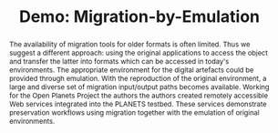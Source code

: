 ---
abstract: 'The availability of migration tools for older formats is often limited.
  Thus we suggest a different approach: using the original applications to access
  the object and transfer the latter into formats which can be accessed in today''s
  environments. The appropriate environment for the digital artefacts could be provided
  through emulation. With the reproduction of the original environment, a large and
  diverse set of migration input/output paths becomes available. Working for the Open
  Planets Project the authors the authors created remotely accessible Web services
  integrated into the PLANETS testbed. These services demonstrate preservation workflows
  using migration together with the emulation of original environments.'
creators:
- Valizada, Isgandar
- Rechert, Klaus
- von Suchodoletz, Dirk
date: null
document_url: https://services.phaidra.univie.ac.at/api/object/o:294260/download
grand_parent: iPRES
institutions: []
keywords:
- singapore
landing_page_url: https://phaidra.univie.ac.at/o:294260
language: eng
layout: publication
license: CC BY-SA 3.0 AT
notes_url: null
parent: iPRES 2011
presentation_url: null
publication_type: paper
size: 802149
source_name: iPRES
title: 'Demo: Migration-by-Emulation'
year: 2011
---